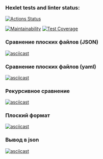 ### Hexlet tests and linter status:
[![Actions Status](https://github.com/tvivls/fullstack-javascript-project-46/workflows/hexlet-check/badge.svg)](https://github.com/tvivls/fullstack-javascript-project-46/actions)

[![Maintainability](https://api.codeclimate.com/v1/badges/e9dd8af2905a3f6743cf/maintainability)](https://codeclimate.com/github/tvivls/fullstack-javascript-project-46/maintainability)
[![Test Coverage](https://api.codeclimate.com/v1/badges/e9dd8af2905a3f6743cf/test_coverage)](https://codeclimate.com/github/tvivls/fullstack-javascript-project-46/test_coverage)

### Сравнение плоских файлов (JSON)
[![asciicast](https://asciinema.org/a/QHJGas4DjSG0Xrs2lnRZvbMFs.svg)](https://asciinema.org/a/QHJGas4DjSG0Xrs2lnRZvbMFs)
### Сравнение плоских файлов (yaml)
[![asciicast](https://asciinema.org/a/lb6ylovnjxextqgfhe3mz929L.svg)](https://asciinema.org/a/lb6ylovnjxextqgfhe3mz929L)
### Рекурсивное сравнение
[![asciicast](https://asciinema.org/a/8VD4I9YFJxG4jyTCnLeMr93SE.svg)](https://asciinema.org/a/8VD4I9YFJxG4jyTCnLeMr93SE)
### Плоский формат
[![asciicast](https://asciinema.org/a/lcphWpZg13NpG69bjQy0NtLN5.svg)](https://asciinema.org/a/lcphWpZg13NpG69bjQy0NtLN5)
### Вывод в json
[![asciicast](https://asciinema.org/a/qYVYALVWvgaNUX1h2BSrOLzbM.svg)](https://asciinema.org/a/qYVYALVWvgaNUX1h2BSrOLzbM)